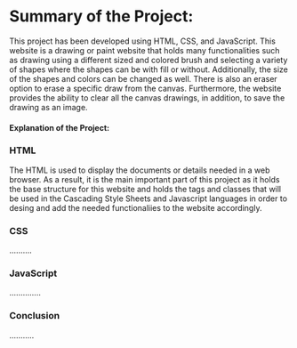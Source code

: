 # Summary of the Project:
This project has been developed using HTML, CSS, and JavaScript. This website is a drawing or paint website that holds many functionalities such as drawing using a different sized and colored brush and selecting a variety of shapes where the shapes can be with fill or without. Additionally, the size of the shapes and colors can be changed as well. There is also an eraser option to erase a specific draw from the canvas. Furthermore, the website provides the ability to clear all the canvas drawings, in addition, to save the drawing as an image.

#### Explanation of the Project:

### HTML

The HTML is used to display the documents or details needed in a web browser. As a result, it is the main important part of this project as it holds the base structure for this website and holds the tags and classes that will be used in the Cascading Style Sheets and Javascript languages in order to desing and add the needed functionaliies to the website accordingly. 




### CSS

..........
### JavaScript 

..............
### Conclusion 
...........
